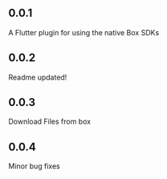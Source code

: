 ## 0.0.1

A Flutter plugin for using the native Box SDKs

## 0.0.2

Readme updated!

## 0.0.3

Download Files from box

## 0.0.4

Minor bug fixes

